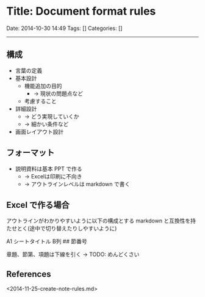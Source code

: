 # Title: Document format rules

Date: 2014-10-30 14:49
Tags: []
Categories: []

---

## 構成

* 言葉の定義
* 基本設計
    * 機能追加の目的
        * -> 現状の問題点など
    * 考慮すること
* 詳細設計
    * -> どう実現していくか
    * -> 細かい条件など
* 画面レイアウト設計

## フォーマット

* 説明資料は基本 PPT で作る
    * -> Excelは印刷に不向き
    * -> アウトラインレベルは markdown で書く

## Excel で作る場合

アウトラインがわかりやすいように以下の構成とする
markdown と互換性を持たせとく(途中で切り替えたりしやすいように)

A1 シートタイトル
B列 ## 節番号

章題、節第、項題は下線を引く -> TODO: めんどくさい

## References

<2014-11-25-create-note-rules.md>

